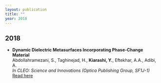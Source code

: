 ```yaml
---
layout: publication
title: ""
year: 2018
---
```

## 2018


- **Dynamic Dielectric Metasurfaces Incorporating Phase-Change Material**  
   Abdollahramezani, S., Taghinejad, H., **Kiarashi, Y.**, Eftekhar, A.A., Adibi, A.  
   *In CLEO: Science and Innovations (Optica Publishing Group, SF1J-1)*  
   [Read here](https://opg.optica.org/abstract.cfm?uri=cleo_si-2018-SF1J.1)
